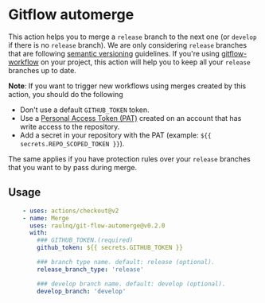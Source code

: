 # Gitflow automerge

This action helps you to merge a `release` branch to the next one (or `develop` if there is no `release` branch). We are only considering `release` branches that are following [semantic versioning](https://semver.org/) guidelines. If you're using [gitflow-workflow](https://www.atlassian.com/git/tutorials/comparing-workflows/gitflow-workflow) on your project, this action will help you to keep all your `release` branches up to date.

**Note**: If you want to trigger new workflows using merges created by this action, you should do the following

- Don't use a default `GITHUB_TOKEN` token.
- Use a [Personal Access Token (PAT)](https://docs.github.com/en/github/authenticating-to-github/creating-a-personal-access-token) created on an account that has write access to the repository. 
- Add a secret in your repository with the PAT (example: `${{ secrets.REPO_SCOPED_TOKEN }}`). 
 
The same applies if you have protection rules over your `release` branches that you want to by pass during merge.

## Usage

```yaml
    - uses: actions/checkout@v2
    - name: Merge
      uses: raulnq/git-flow-automerge@v0.2.0
      with:
        ### GITHUB_TOKEN.(required)
        github_token: ${{ secrets.GITHUB_TOKEN }}

        ### branch type name. default: release (optional).
        release_branch_type: 'release'

        ### develop branch name. default: develop (optional).
        develop_branch: 'develop'
```